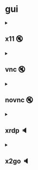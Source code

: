 # gui
<details>
  <summary>
    
  ## x11  🔇 
  </summary>

### google-chrome
samples: [docker](google-chrome/samples/0.md) | [docker-from-kubuntu-apps](google-chrome/samples/3.md) | [playwright](google-chrome/samples/1.md) | [LXC](google-chrome/samples/2.md) | [WSL](https://learn.microsoft.com/en-us/windows/wsl/tutorials/gui-apps#install-google-chrome-for-linux) |
### …
samples: … | … | …
### playwright
samples: [headed inside container](playwright/samples/0.md) | … | …
## [pulseAudio](https://ru.wikipedia.org/wiki/X_Window_System#.D0.A4.D1.83.D0.BD.D0.BA.D1.86.D0.B8.D0.B8_.D0.B8.D0.BD.D1.82.D0.B5.D1.80.D1.84.D0.B5.D0.B9.D1.81.D0.B0_.D0.BF.D0.BE.D0.BB.D1.8C.D0.B7.D0.BE.D0.B2.D0.B0.D1.82.D0.B5.D0.BB.D1.8F)  🔈 
</details>

<details>
  <summary>
  
  ## vnc  🔇 
  </summary>
## [pulseAudio](https://ru.wikipedia.org/wiki/X_Window_System#.D0.A4.D1.83.D0.BD.D0.BA.D1.86.D0.B8.D0.B8_.D0.B8.D0.BD.D1.82.D0.B5.D1.80.D1.84.D0.B5.D0.B9.D1.81.D0.B0_.D0.BF.D0.BE.D0.BB.D1.8C.D0.B7.D0.BE.D0.B2.D0.B0.D1.82.D0.B5.D0.BB.D1.8F)  🔈 
</details>

<details>
  <summary>
  
  ## novnc  🔇 
  </summary>

  ### shotcut
  samples: [dockerhub](shotcut/samples/0.md) | [computinggeek](shotcut/samples/1.md) | [youtube](https://youtu.be/nwmsvKdN7ek) | …
  ### reaper
  ## [pulseAudio](https://ru.wikipedia.org/wiki/X_Window_System#.D0.A4.D1.83.D0.BD.D0.BA.D1.86.D0.B8.D0.B8_.D0.B8.D0.BD.D1.82.D0.B5.D1.80.D1.84.D0.B5.D0.B9.D1.81.D0.B0_.D0.BF.D0.BE.D0.BB.D1.8C.D0.B7.D0.BE.D0.B2.D0.B0.D1.82.D0.B5.D0.BB.D1.8F)  🔈 
</details>

<details>
  <summary>
    
  ## xrdp  🔈 
  </summary>
  
  samples: [infostart](https://infostart.ru/1c/articles/373112/?ysclid=lk9iqi841f483259914) | [habr](https://habr.com/ru/articles/329066/) | …
</details>

<details>
  <summary>
  
  ## x2go 🔈
  </summary>

  samples: [habr](https://habr.com/ru/articles/240509/#remote_desktop) | …
</details>



